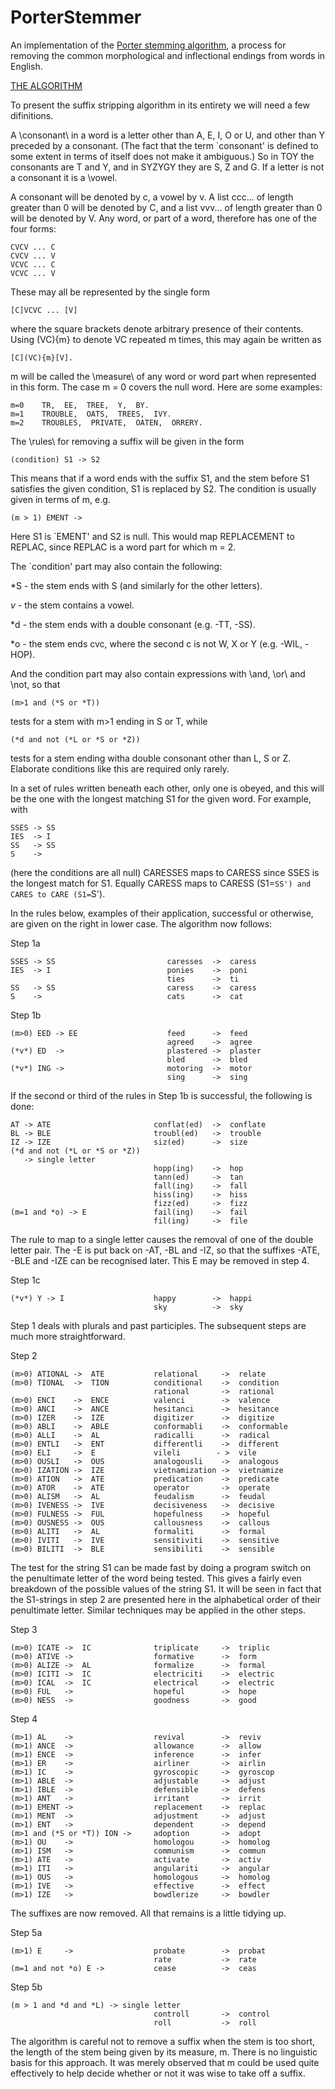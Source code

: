 # PorterStemmer
An implementation of the [Porter stemming algorithm](https://tartarus.org/martin/PorterStemmer/), a process for removing the common morphological and inflectional endings from words in English.

[THE ALGORITHM](https://tartarus.org/martin/PorterStemmer/def.txt)

To present the suffix stripping algorithm in its entirety we will need a few
difinitions.

A \consonant\ in a word is a letter other than A, E, I, O or U, and other
than Y preceded by a consonant. (The fact that the term `consonant' is
defined to some extent in terms of itself does not make it ambiguous.) So in
TOY the consonants are T and Y, and in SYZYGY they are S, Z and G. If a
letter is not a consonant it is a \vowel\.

A consonant will be denoted by c, a vowel by v. A list ccc... of length
greater than 0 will be denoted by C, and a list vvv... of length greater
than 0 will be denoted by V. Any word, or part of a word, therefore has one
of the four forms:

    CVCV ... C
    CVCV ... V
    VCVC ... C
    VCVC ... V

These may all be represented by the single form

    [C]VCVC ... [V]

where the square brackets denote arbitrary presence of their contents.
Using (VC){m} to denote VC repeated m times, this may again be written as

    [C](VC){m}[V].

m will be called the \measure\ of any word or word part when represented in
this form. The case m = 0 covers the null word. Here are some examples:

    m=0    TR,  EE,  TREE,  Y,  BY.
    m=1    TROUBLE,  OATS,  TREES,  IVY.
    m=2    TROUBLES,  PRIVATE,  OATEN,  ORRERY.

The \rules\ for removing a suffix will be given in the form

    (condition) S1 -> S2

This means that if a word ends with the suffix S1, and the stem before S1
satisfies the given condition, S1 is replaced by S2. The condition is
usually given in terms of m, e.g.

    (m > 1) EMENT ->

Here S1 is `EMENT' and S2 is null. This would map REPLACEMENT to REPLAC,
since REPLAC is a word part for which m = 2.

The `condition' part may also contain the following:

*S  - the stem ends with S (and similarly for the other letters).

*v* - the stem contains a vowel.

*d  - the stem ends with a double consonant (e.g. -TT, -SS).

*o  - the stem ends cvc, where the second c is not W, X or Y (e.g.
       -WIL, -HOP).

And the condition part may also contain expressions with \and\, \or\ and
\not\, so that

    (m>1 and (*S or *T))

tests for a stem with m>1 ending in S or T, while

    (*d and not (*L or *S or *Z))

tests for a stem ending witha double consonant other than L, S or Z.
Elaborate conditions like this are required only rarely.

In a set of rules written beneath each other, only one is obeyed, and this
will be the one with the longest matching S1 for the given word. For
example, with

    SSES -> SS
    IES  -> I
    SS   -> SS
    S    ->

(here the conditions are all null) CARESSES maps to CARESS since SSES is
the longest match for S1. Equally CARESS maps to CARESS (S1=`SS') and CARES
to CARE (S1=`S').

In the rules below, examples of their application, successful or otherwise,
are given on the right in lower case. The algorithm now follows:

Step 1a

    SSES -> SS                         caresses  ->  caress
    IES  -> I                          ponies    ->  poni
                                       ties      ->  ti
    SS   -> SS                         caress    ->  caress
    S    ->                            cats      ->  cat

Step 1b

    (m>0) EED -> EE                    feed      ->  feed
                                       agreed    ->  agree
    (*v*) ED  ->                       plastered ->  plaster
                                       bled      ->  bled
    (*v*) ING ->                       motoring  ->  motor
                                       sing      ->  sing

If the second or third of the rules in Step 1b is successful, the following
is done:

    AT -> ATE                       conflat(ed)  ->  conflate
    BL -> BLE                       troubl(ed)   ->  trouble
    IZ -> IZE                       siz(ed)      ->  size
    (*d and not (*L or *S or *Z))
       -> single letter
                                    hopp(ing)    ->  hop
                                    tann(ed)     ->  tan
                                    fall(ing)    ->  fall
                                    hiss(ing)    ->  hiss
                                    fizz(ed)     ->  fizz
    (m=1 and *o) -> E               fail(ing)    ->  fail
                                    fil(ing)     ->  file

The rule to map to a single letter causes the removal of one of the double
letter pair. The -E is put back on -AT, -BL and -IZ, so that the suffixes
-ATE, -BLE and -IZE can be recognised later. This E may be removed in step
4.

Step 1c

    (*v*) Y -> I                    happy        ->  happi
                                    sky          ->  sky

Step 1 deals with plurals and past participles. The subsequent steps are
much more straightforward.

Step 2

    (m>0) ATIONAL ->  ATE           relational     ->  relate
    (m>0) TIONAL  ->  TION          conditional    ->  condition
                                    rational       ->  rational
    (m>0) ENCI    ->  ENCE          valenci        ->  valence
    (m>0) ANCI    ->  ANCE          hesitanci      ->  hesitance
    (m>0) IZER    ->  IZE           digitizer      ->  digitize
    (m>0) ABLI    ->  ABLE          conformabli    ->  conformable
    (m>0) ALLI    ->  AL            radicalli      ->  radical
    (m>0) ENTLI   ->  ENT           differentli    ->  different
    (m>0) ELI     ->  E             vileli        - >  vile
    (m>0) OUSLI   ->  OUS           analogousli    ->  analogous
    (m>0) IZATION ->  IZE           vietnamization ->  vietnamize
    (m>0) ATION   ->  ATE           predication    ->  predicate
    (m>0) ATOR    ->  ATE           operator       ->  operate
    (m>0) ALISM   ->  AL            feudalism      ->  feudal
    (m>0) IVENESS ->  IVE           decisiveness   ->  decisive
    (m>0) FULNESS ->  FUL           hopefulness    ->  hopeful
    (m>0) OUSNESS ->  OUS           callousness    ->  callous
    (m>0) ALITI   ->  AL            formaliti      ->  formal
    (m>0) IVITI   ->  IVE           sensitiviti    ->  sensitive
    (m>0) BILITI  ->  BLE           sensibiliti    ->  sensible

The test for the string S1 can be made fast by doing a program switch on
the penultimate letter of the word being tested. This gives a fairly even
breakdown of the possible values of the string S1. It will be seen in fact
that the S1-strings in step 2 are presented here in the alphabetical order
of their penultimate letter. Similar techniques may be applied in the other
steps.

Step 3

    (m>0) ICATE ->  IC              triplicate     ->  triplic
    (m>0) ATIVE ->                  formative      ->  form
    (m>0) ALIZE ->  AL              formalize      ->  formal
    (m>0) ICITI ->  IC              electriciti    ->  electric
    (m>0) ICAL  ->  IC              electrical     ->  electric
    (m>0) FUL   ->                  hopeful        ->  hope
    (m>0) NESS  ->                  goodness       ->  good

Step 4

    (m>1) AL    ->                  revival        ->  reviv
    (m>1) ANCE  ->                  allowance      ->  allow
    (m>1) ENCE  ->                  inference      ->  infer
    (m>1) ER    ->                  airliner       ->  airlin
    (m>1) IC    ->                  gyroscopic     ->  gyroscop
    (m>1) ABLE  ->                  adjustable     ->  adjust
    (m>1) IBLE  ->                  defensible     ->  defens
    (m>1) ANT   ->                  irritant       ->  irrit
    (m>1) EMENT ->                  replacement    ->  replac
    (m>1) MENT  ->                  adjustment     ->  adjust
    (m>1) ENT   ->                  dependent      ->  depend
    (m>1 and (*S or *T)) ION ->     adoption       ->  adopt
    (m>1) OU    ->                  homologou      ->  homolog
    (m>1) ISM   ->                  communism      ->  commun
    (m>1) ATE   ->                  activate       ->  activ
    (m>1) ITI   ->                  angulariti     ->  angular
    (m>1) OUS   ->                  homologous     ->  homolog
    (m>1) IVE   ->                  effective      ->  effect
    (m>1) IZE   ->                  bowdlerize     ->  bowdler

The suffixes are now removed. All that remains is a little tidying up.

Step 5a

    (m>1) E     ->                  probate        ->  probat
                                    rate           ->  rate
    (m=1 and not *o) E ->           cease          ->  ceas

Step 5b

    (m > 1 and *d and *L) -> single letter
                                    controll       ->  control
                                    roll           ->  roll

The algorithm is careful not to remove a suffix when the stem is too short,
the length of the stem being given by its measure, m. There is no linguistic
basis for this approach. It was merely observed that m could be used quite
effectively to help decide whether or not it was wise to take off a suffix.
